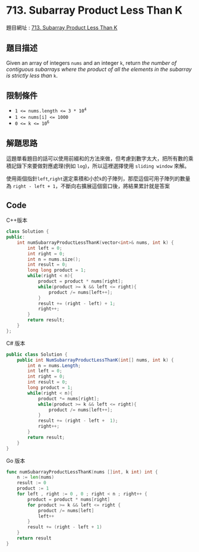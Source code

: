 # 713. Subarray Product Less Than K

題目網址 : [713. Subarray Product Less Than K](https://leetcode.com/problems/subarray-product-less-than-k)

## 題目描述

Given an array of integers `nums` and an integer `k`, return _the number of contiguous subarrays where the product of all the elements in the subarray is strictly less than_ `k`.

## 限制條件

- <code>1 <= nums.length <= 3 \* 10<sup>4</sup></code>
- `1 <= nums[i] <= 1000`
- <code>0 <= k <= 10<sup>6</sup></code>

## 解題思路

這題單看題目的話可以使用前綴和的方法來做，但考慮到數字太大，把所有數的乘積記錄下來要做對應處理(例如 `log`)，所以這裡選擇使用 `sliding window` 來解。

使用兩個指針`left`,`right`選定乘積和小於`k`的子陣列，那麼這個可用子陣列的數量為 `right - left + 1`，不斷向右擴展這個窗口後，將結果累計就是答案

## Code

C++版本

```C++
class Solution {
public:
    int numSubarrayProductLessThanK(vector<int>& nums, int k) {
        int left = 0;
        int right = 0;
        int n = nums.size();
        int result = 0;
        long long product = 1;
        while(right < n){
            product = product * nums[right];
            while(product >= k && left <= right){
                product /= nums[left++];
            }
            result += (right - left) + 1;
            right++;
        }
        return result;
    }
};
```

C# 版本

```C#
public class Solution {
    public int NumSubarrayProductLessThanK(int[] nums, int k) {
        int n = nums.Length;
        int left = 0;
        int right = 0;
        int result = 0;
        long product = 1;
        while(right < n){
            product *= nums[right];
            while(product >= k && left <= right){
                product /= nums[left++];
            }
            result += (right - left +  1);
            right++;
        }
        return result;
    }
}
```

Go 版本

```go
func numSubarrayProductLessThanK(nums []int, k int) int {
    n := len(nums)
    result := 0
    product := 1
    for left , right := 0 , 0 ; right < n ; right++ {
        product = product * nums[right]
        for product >= k && left <= right {
            product /= nums[left]
            left++
        }
        result += (right - left + 1)
    }
    return result
}
```
